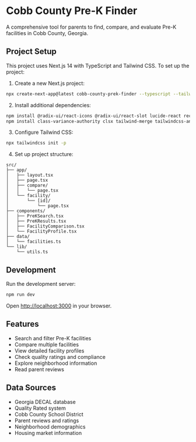 # Cobb County Pre-K Finder

A comprehensive tool for parents to find, compare, and evaluate Pre-K facilities in Cobb County, Georgia.

## Project Setup

This project uses Next.js 14 with TypeScript and Tailwind CSS. To set up the project:

1. Create a new Next.js project:
```bash
npx create-next-app@latest cobb-county-prek-finder --typescript --tailwind --eslint
```

2. Install additional dependencies:
```bash
npm install @radix-ui/react-icons @radix-ui/react-slot lucide-react recharts
npm install class-variance-authority clsx tailwind-merge tailwindcss-animate
```

3. Configure Tailwind CSS:
```bash
npx tailwindcss init -p
```

4. Set up project structure:
```
src/
├── app/
│   ├── layout.tsx
│   ├── page.tsx
│   ├── compare/
│   │   └── page.tsx
│   └── facility/
│       └── [id]/
│           └── page.tsx
├── components/
│   ├── PreKSearch.tsx
│   ├── PreKResults.tsx
│   ├── FacilityComparison.tsx
│   └── FacilityProfile.tsx
├── data/
│   └── facilities.ts
└── lib/
    └── utils.ts
```

## Development

Run the development server:
```bash
npm run dev
```

Open [http://localhost:3000](http://localhost:3000) in your browser.

## Features

- Search and filter Pre-K facilities
- Compare multiple facilities
- View detailed facility profiles
- Check quality ratings and compliance
- Explore neighborhood information
- Read parent reviews

## Data Sources

- Georgia DECAL database
- Quality Rated system
- Cobb County School District
- Parent reviews and ratings
- Neighborhood demographics
- Housing market information